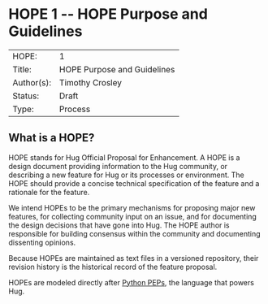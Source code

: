 # HOPE 1 -- HOPE Purpose and Guidelines

|             |                             |
| ------------| --------------------------- |
| HOPE:       | 1                           |
| Title:      | HOPE Purpose and Guidelines |
| Author(s):  | Timothy Crosley             |
| Status:     | Draft                       |
| Type:       | Process                     |

## What is a HOPE?

HOPE stands for Hug Official Proposal for Enhancement. A HOPE is a design document providing information to the Hug community, or describing a new feature for Hug or its processes or environment. The HOPE should provide a concise technical specification of the feature and a rationale for the feature.

We intend HOPEs to be the primary mechanisms for proposing major new features, for collecting community input on an issue, and for documenting the design decisions that have gone into Hug. The HOPE author is responsible for building consensus within the community and documenting dissenting opinions.

Because HOPEs are maintained as text files in a versioned repository, their revision history is the historical record of the feature proposal.

HOPEs are modeled directly after [Python PEPs](https://www.python.org/dev/peps/), the language that powers Hug.

